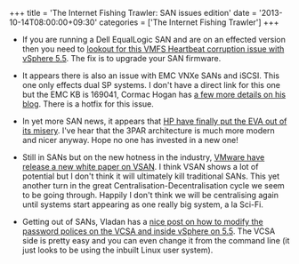 +++
title = 'The Internet Fishing Trawler: SAN issues edition'
date = '2013-10-14T08:00:00+09:30'
categories = ['The Internet Fishing Trawler']
+++

* If you are running a Dell EqualLogic SAN and are on an effected version
    then you need to [lookout for this VMFS Heartbeat corruption issue with
    vSphere 5.5](http://kb.vmware.com/kb/2049103). The fix is to upgrade your
    SAN firmware.

* It appears there is also an issue with EMC VNXe SANs and iSCSI. This one
    only effects dual SP systems. I don't have a direct link for this one but
    the EMC KB is 169041, Cormac Hogan has [a few more details on his blog](http://cormachogan.com/2013/10/09/heads-up-emc-vnxe-iscsi-issue/).
    There is a hotfix for this issue.

* In yet more SAN news, it appears that [HP have finally put the EVA out of
    its misery][1]. I've hear that the 3PAR architecture is much more modern
    and nicer anyway. Hope no one has invested in a new one!

* Still in SANs but on the new hotness in the industry, [VMware have release
    a new white paper on VSAN](https://www.vmware.com/resources/techresources/10391).
    I think VSAN shows a lot of potential but I don't think it will ultimately
    kill traditional SANs. This yet another turn in the great
    Centralisation-Decentralisation cycle we seem to be going through. Happily
    I don't think we will be centralising again until systems start appearing
    as one really big system, a la Sci-Fi.

* Getting out of SANs, Vladan has a [nice post on how to modify the password
    polices on the VCSA and inside vSphere on 5.5](http://www.vladan.fr/how-to-change-the-default-password-policies-in-vsphere-5-5/).
    The VCSA side is pretty easy and you can even change it from the command
    line (it just looks to be using the inbuilt Linux user system).

[1]: http://www.vmguru.nl/wordpress/2013/10/hp-finally-killed-the-eva/
